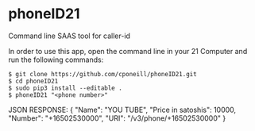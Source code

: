 # phoneID21

Command line SAAS tool for caller-id

In order to use this app,  open the command line in your 21 Computer and run the following commands:

    $ git clone https://github.com/cponeill/phoneID21.git
    $ cd phoneID21
    $ sudo pip3 install --editable .
    $ phoneID21 "<phone number>"

JSON RESPONSE:
{
    "Name": "YOU TUBE",
    "Price in satoshis": 10000,
    "Number": "+16502530000",
    "URI": "/v3/phone/+16502530000"
}
